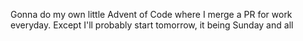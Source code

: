 Gonna do my own little Advent of Code where I merge a PR for work everyday. Except I'll probably start tomorrow, it being Sunday and all

